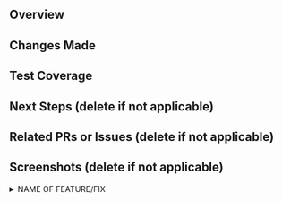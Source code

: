 <!-- IF A SECTION IS NOT APPLICABLE TO YOU, PLEASE DELETE IT!! -->

<!-- Your title should be able to summarize what changes you've made in one sentence. For example: "Exclude staff from the check for follows". For stacked PRs, please indicate clearly in the title where in the stack you are. For example: "[Eatery Refactor][4/5] Converted all files to MVP model" -->


## Overview

<!-- Summarize your changes here. -->



## Changes Made

<!-- Include details of what your changes actually are and how it is intended to work. -->



## Test Coverage

<!-- Describe how you tested this feature. Manual testing and/or unit testing. Please include repro steps and/or how to turn the feature on if applicable. -->



## Next Steps (delete if not applicable)

<!-- If this is part of a multi-PR change, please describe what changes you plan on addressing in future PRs. -->



## Related PRs or Issues (delete if not applicable)

<!-- List related PRs against other branches/repositories. -->



## Screenshots (delete if not applicable)

<!-- This could include of screenshots of the new feature / proof that the changes work. -->

<details>

  <summary>NAME OF FEATURE/FIX</summary>

  <table>
  <tr>
     <td>Before</td>
     <td>After</td>
  </tr>
  <tr>
    <td><img src="URL OF BEFORE IMAGE OR VIDEO" ></td>
    <td><img src="URL OF AFTER IMAGE OR VIDEO" ></td>
  </tr>
 </table>
 

</details>

